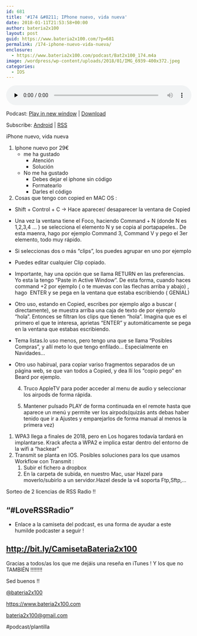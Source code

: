 ```yaml
---
id: 681
title: '#174 &#8211; IPhone nuevo, vida nueva'
date: 2018-01-11T21:53:58+00:00
author: bateria2x100
layout: post
guid: https://www.bateria2x100.com/?p=681
permalink: /174-iphone-nuevo-vida-nueva/
enclosure:
  - https://www.bateria2x100.com/podcast/Bat2x100_174.m4a
image: /wordpress/wp-content/uploads/2018/01/IMG_6939-400x372.jpeg
categories:
  - IOS
---
```

<div class="powerpress_player" id="powerpress_player_6023">
  <audio class="wp-audio-shortcode" id="audio-681-176" preload="none" style="width: 100%;" controls="controls"><source type="audio/mpeg" src="https://www.bateria2x100.com/podcast/Bat2x100_174.m4a?_=176" /><a href="https://www.bateria2x100.com/podcast/Bat2x100_174.m4a">https://www.bateria2x100.com/podcast/Bat2x100_174.m4a</a></audio>
</div>

<p class="powerpress_links powerpress_links_m4a">
  Podcast: <a href="https://www.bateria2x100.com/podcast/Bat2x100_174.m4a" class="powerpress_link_pinw" target="_blank" title="Play in new window" onclick="return powerpress_pinw('https://www.bateria2x100.com/?powerpress_pinw=681-podcast');" rel="nofollow">Play in new window</a> | <a href="https://www.bateria2x100.com/podcast/Bat2x100_174.m4a" class="powerpress_link_d" title="Download" rel="nofollow" download="Bat2x100_174.m4a">Download</a>
</p>

<p class="powerpress_links powerpress_subscribe_links">
  Subscribe: <a href="https://subscribeonandroid.com/www.bateria2x100.com/feed/podcast/" class="powerpress_link_subscribe powerpress_link_subscribe_android" title="Subscribe on Android" rel="nofollow">Android</a> | <a href="https://www.bateria2x100.com/feed/podcast/" class="powerpress_link_subscribe powerpress_link_subscribe_rss" title="Subscribe via RSS" rel="nofollow">RSS</a>
</p>

iPhone nuevo, vida nueva

  1. Iphone nuevo por 29€ 
      * me ha gustado 
          * Atención
          * Solución
      * No me ha gustado 
          * Debes dejar el iphone sin código
          * Formatearlo
          * Darles el código
  2. Cosas que tengo con copied en MAC OS :

  * Shift + Control + C -> Hace aparecer/ desaparecer la ventana de Copied
  * Una vez la ventana tiene el Foco, haciendo Command + N (donde N es 1,2,3,4 &#8230; ) se selecciona el elemento N y se copia al portapapeles.. De esta maenra, hago por ejemplo Command 3, Command V y pego el 3er elemento, todo muy rápido.
  * Si seleccionas dos o más &#8220;clips&#8221;, los puedes agrupar en uno por ejemplo
  * Puedes editar cualquier Clip copiado.
  * Importante, hay una opción que se llama RETURN en las preferencias. Yo esta la tengo &#8220;Paste in Active Window&#8221;. De esta forma, cuando haces command +2 por ejemplo ( o te muevas con las flechas arriba y abajo) , hago  ENTER y se pega en la ventana que estaba escribiendo ( GENIAL)
  * Otro uso, estando en Copied, escribes por ejemplo algo a buscar ( directamente), se muestra arriba una caja de texto de por ejemplo &#8220;hola&#8221;. Entonces se filtran los clips que tienen &#8220;hola&#8221;. Imagina que es el primero el que te interesa, aprietas &#8220;ENTER&#8221; y automáticamente se pega en la ventana que estabas escribiendo.
  * Tema listas.lo uso menos, pero tengo una que se llama &#8220;Posibles Compras&#8221;, y allí meto lo que tengo enfilado&#8230; Especialmente en Navidades&#8230;
  * Otro uso habirual, para copiar variso fragmentos separados de un página web, se que van todos a Copied, y dea llí los &#8220;copio pego&#8221; en Beard por ejemplo.
  
    4. Truco AppleTV para poder acceder al menu de audio y seleccionar los airpods de forma rápida.</p> 
      1. Mantener pulsado PLAY de forma continuada en el remote hasta que aparece un menú y permite ver los airpods(quizás ants debas haber tenido que ir a Ajustes y emparejarlos de forma manual al menos la primera vez)

  1. WPA3 llega a finales de 2018, pero en Los hogares todavía tardará en implantarse. Krack afecta a WPA2 e implica estar dentro del entorno de la wifi a &#8220;hackear&#8221;
  2. Transmit se planta en IOS. Posibles soluciones para los que usamos Workflow con Transmit : 
      1. Subir el fichero a dropbox
      2. En la carpeta de subida, en nuestro Mac, usar Hazel para moverlo/subirlo a un servidor.Hazel desde la v4 soporta Ftp,Sftp,&#8230;

Sorteo de 2 licencias de RSS Radio !! 

## “#LoveRSSRadio”

  * Enlace a la camiseta del podcast, es una forma de ayudar a este humilde podcaster a seguir !

## <http://bit.ly/CamisetaBateria2x100>

Gracias a todos/as los que me dejáis una reseña en iTunes ! Y los que no TAMBIÉN !!!!!!!!

Sed buenos !!

[@bateria2x100](https://Twitter.com/bateria2x100)
  
<https://www.bateria2x100.com>
  
<bateria2x100@gmail.com>

#podcast/plantilla
